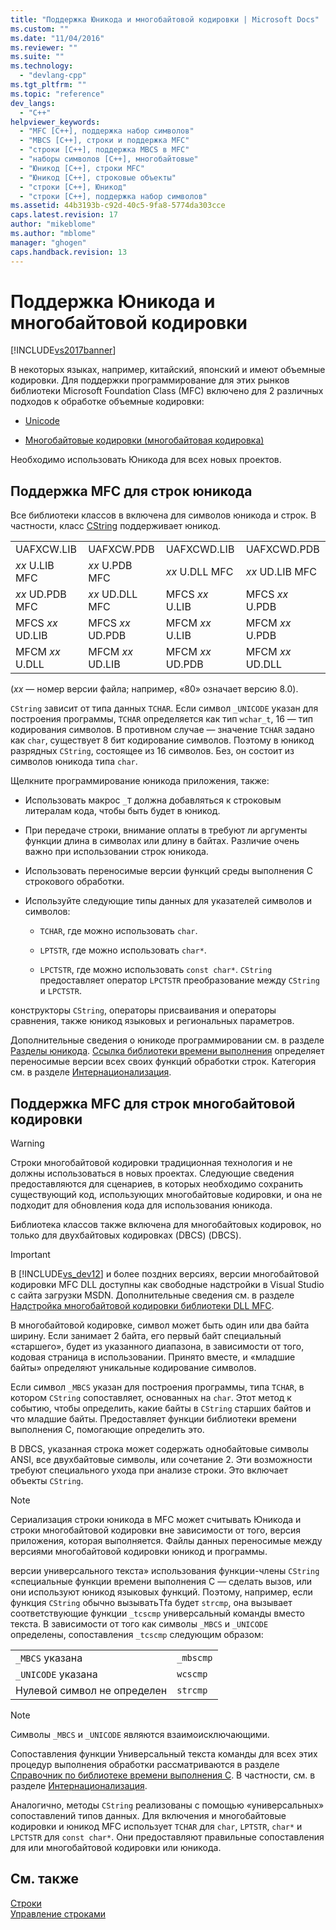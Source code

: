 ```yaml
---
title: "Поддержка Юникода и многобайтовой кодировки | Microsoft Docs"
ms.custom: ""
ms.date: "11/04/2016"
ms.reviewer: ""
ms.suite: ""
ms.technology: 
  - "devlang-cpp"
ms.tgt_pltfrm: ""
ms.topic: "reference"
dev_langs: 
  - "C++"
helpviewer_keywords: 
  - "MFC [C++], поддержка набор символов"
  - "MBCS [C++], строки и поддержка MFC"
  - "строки [C++], поддержка MBCS в MFC"
  - "наборы символов [C++], многобайтовые"
  - "Юникод [C++], строки MFC"
  - "Юникод [C++], строковые объекты"
  - "строки [C++], Юникод"
  - "строки [C++], поддержка набор символов"
ms.assetid: 44b3193b-c92d-40c5-9fa8-5774da303cce
caps.latest.revision: 17
author: "mikeblome"
ms.author: "mblome"
manager: "ghogen"
caps.handback.revision: 13
---
```

# Поддержка Юникода и многобайтовой кодировки
[!INCLUDE[vs2017banner](../assembler/inline/includes/vs2017banner.md)]

В некоторых языках, например, китайский, японский и имеют объемные кодировки.  Для поддержки программирование для этих рынков библиотеки Microsoft Foundation Class \(MFC\) включено для 2 различных подходов к обработке объемные кодировки:  
  
-   [Unicode](#_core_mfc_support_for_unicode_strings)  
  
-   [Многобайтовые кодировки \(многобайтовая кодировка\)](#_core_mfc_support_for_mbcs_strings)  
  
 Необходимо использовать Юникода для всех новых проектов.  
  
##  <a name="_core_mfc_support_for_unicode_strings"></a> Поддержка MFC для строк юникода  
 Все библиотеки классов в включена для символов юникода и строк.  В частности, класс [CString](../atl-mfc-shared/reference/cstringt-class.md) поддерживает юникод.  
  
|||||  
|-|-|-|-|  
|UAFXCW.LIB|UAFXCW.PDB|UAFXCWD.LIB|UAFXCWD.PDB|  
|*xx* U.LIB MFC|*xx* U.PDB MFC|*xx* U.DLL MFC|*xx* UD.LIB MFC|  
|*xx* UD.PDB MFC|*xx* UD.DLL MFC|MFCS *xx* U.LIB|MFCS *xx* U.PDB|  
|MFCS *xx* UD.LIB|MFCS *xx* UD.PDB|MFCM *xx* U.LIB|MFCM *xx* U.PDB|  
|MFCM *xx* U.DLL|MFCM *xx* UD.LIB|MFCM *xx* UD.PDB|MFCM *xx* UD.DLL|  
  
 \(*xx* — номер версии файла; например, «80» означает версию 8.0\).  
  
 `CString` зависит от типа данных `TCHAR`.  Если символ `_UNICODE` указан для построения программы, `TCHAR` определяется как тип `wchar_t`, 16 — тип кодирования символов.  В противном случае — значение `TCHAR` задано как `char`, существует 8 бит кодирование символов.  Поэтому в юникод разрядных `CString`, состоящее из 16 символов.  Без, он состоит из символов юникода типа `char`.  
  
 Щелкните программирование юникода приложения, также:  
  
-   Использовать макрос `_T` должна добавляться к строковым литералам кода, чтобы быть будет в юникод.  
  
-   При передаче строки, внимание оплаты в требуют ли аргументы функции длина в символах или длину в байтах.  Различие очень важно при использовании строк юникода.  
  
-   Использовать переносимые версии функций среды выполнения C строкового обработки.  
  
-   Используйте следующие типы данных для указателей символов и символов:  
  
    -   `TCHAR`, где можно использовать `char`.  
  
    -   `LPTSTR`, где можно использовать `char*`.  
  
    -   `LPCTSTR`, где можно использовать `const char*`.  `CString` предоставляет оператор `LPCTSTR` преобразование между `CString` и `LPCTSTR`.  
  
 конструкторы `CString`, операторы присваивания и операторы сравнения, также юникод языковых и региональных параметров.  
  
 Дополнительные сведения о юникоде программировании см. в разделе [Разделы юникода](../mfc/unicode-in-mfc.md).  [Ссылка библиотеки времени выполнения](../c-runtime-library/c-run-time-library-reference.md) определяет переносимые версии всех своих функций обработки строк.  Категория см. в разделе [Интернационализация](../c-runtime-library/internationalization.md).  
  
##  <a name="_core_mfc_support_for_mbcs_strings"></a> Поддержка MFC для строк многобайтовой кодировки  
  
> [!WARNING]
>  Строки многобайтовой кодировки традиционная технология и не должны использоваться в новых проектах.  Следующие сведения предоставляются для сценариев, в которых необходимо сохранить существующий код, использующих многобайтовые кодировки, и она не подходит для обновления кода для использования юникода.  
  
 Библиотека классов также включена для многобайтовых кодировок, но только для двухбайтовых кодировках \(DBCS\) \(DBCS\).  
  
> [!IMPORTANT]
>  В [!INCLUDE[vs_dev12](../atl-mfc-shared/includes/vs_dev12_md.md)] и более поздних версиях, версии многобайтовой кодировки MFC DLL доступны как свободные надстройки в Visual Studio с сайта загрузки MSDN.  Дополнительные сведения см. в разделе [Надстройка многобайтовой кодировки библиотеки DLL MFC](../mfc/mfc-mbcs-dll-add-on.md).  
  
 В многобайтовой кодировке, символ может быть один или два байта ширину.  Если занимает 2 байта, его первый байт специальный «старшего», будет из указанного диапазона, в зависимости от того, кодовая страница в использовании.  Принято вместе, и «младшие байты» определяют уникальные кодирование символов.  
  
 Если символ `_MBCS` указан для построения программы, типа `TCHAR`, в котором `CString` сопоставляет, основанных на `char`.  Этот метод к событию, чтобы определить, какие байты в `CString` старших байтов и что младшие байты.  Предоставляет функции библиотеки времени выполнения C, помогающие определить это.  
  
 В DBCS, указанная строка может содержать однобайтовые символы ANSI, все двухбайтовые символы, или сочетание 2.  Эти возможности требуют специального ухода при анализе строки.  Это включает объекты `CString`.  
  
> [!NOTE]
>  Сериализация строки юникода в MFC может считывать Юникода и строки многобайтовой кодировки вне зависимости от того, версия приложения, которая выполняется.  Файлы данных переносимые между версиями многобайтовой кодировки юникод и программы.  
  
 версии универсального текста» использования функции\-члены `CString` «специальные функции времени выполнения C — сделать вызов, или они используют юникод языковых функций.  Поэтому, например, если функция `CString` обычно вызыватьTfа будет `strcmp`, она вызывает соответствующие функции `_tcscmp` универсальный команды вместо текста.  В зависимости от того как символы `_MBCS` и `_UNICODE` определены, сопоставления `_tcscmp` следующим образом:  
  
|||  
|-|-|  
|`_MBCS` указана|`_mbscmp`|  
|`_UNICODE` указана|`wcscmp`|  
|Нулевой символ не определен|`strcmp`|  
  
> [!NOTE]
>  Символы `_MBCS` и `_UNICODE` являются взаимоисключающими.  
  
 Сопоставления функции Универсальный текста команды для всех этих процедур выполнения обработки рассматриваются в разделе [Справочник по библиотеке времени выполнения C](../c-runtime-library/c-run-time-library-reference.md).  В частности, см. в разделе [Интернационализация](../c-runtime-library/internationalization.md).  
  
 Аналогично, методы `CString` реализованы с помощью «универсальных» сопоставлений типов данных.  Для включения и многобайтовые кодировки и юникод MFC использует `TCHAR` для `char`, `LPTSTR`, `char*` и `LPCTSTR` для `const char*`.  Они предоставляют правильные сопоставления для или многобайтовой кодировки или юникода.  
  
## См. также  
 [Строки](../atl-mfc-shared/strings-atl-mfc.md)   
 [Управление строками](../c-runtime-library/string-manipulation-crt.md)